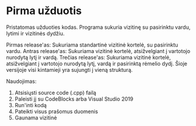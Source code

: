 # Pirma užduotis
  Pristatomas užduoties kodas. Programa sukuria vizitinę su pasirinktu vardu, lytimi ir vizitinės dydžiu.

  Pirmas release'as:
  Sukuriama standartinė vizitinė kortelė, su pasirinktu vardu.
  Antras release'as:
  Sukuriama vizitinė kortelė, atsižvelgiant į vartotojo nurodytą lytį ir vardą.
  Trečias release'as:
  Sukuriama vizitinė kortelė, atsižvelgiant į vartotojo nurodytą lytį, vardą ir pasirinktą rėmelio dydį. Šioje versijoje visi kintamieji yra sujungti į vieną strukturą.
  
  Naudojimas:
  1. Atsisiųsti source code (.cpp) failą
  2. Paleisti jį su CodeBlocks arba Visual Studio 2019
  3. Run'inti kodą
  4. Pateikti visus prašomus duomenis
  5. Gaunama vizitinė
